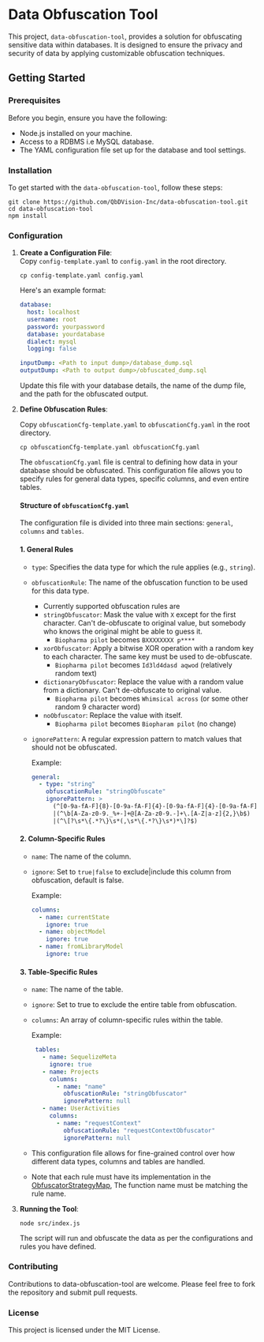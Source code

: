 # Data Obfuscation Tool

This project, `data-obfuscation-tool`, provides a solution for obfuscating sensitive data within databases. It is designed to ensure the privacy and security of data by applying customizable obfuscation techniques.

## Getting Started

### Prerequisites

Before you begin, ensure you have the following:

- Node.js installed on your machine.
- Access to a RDBMS i.e MySQL database.
- The YAML configuration file set up for the database and tool settings.

### Installation

To get started with the `data-obfuscation-tool`, follow these steps:

```
git clone https://github.com/QbDVision-Inc/data-obfuscation-tool.git
cd data-obfuscation-tool
npm install
```
### Configuration

1. **Create a Configuration File**:  
   Copy `config-template.yaml` to `config.yaml` in the root directory.
    ```shell
    cp config-template.yaml config.yaml
    ```

   Here's an example format:

    ```yaml
    database:
      host: localhost
      username: root
      password: yourpassword
      database: yourdatabase
      dialect: mysql
      logging: false
 
    inputDump: <Path to input dump>/database_dump.sql
    outputDump: <Path to output dump>/obfuscated_dump.sql
    ```

   Update this file with your database details, the name of the dump file, and the path for the obfuscated output.

2. **Define Obfuscation Rules**:

   Copy `obfuscationCfg-template.yaml` to `obfuscationCfg.yaml` in the root directory.
    ```shell
    cp obfuscationCfg-template.yaml obfuscationCfg.yaml
    ```
    The `obfuscationCfg.yaml` file is central to defining how data in your database should be obfuscated. This configuration file allows you to specify rules for general data types, specific columns, and even entire tables.

   #### Structure of `obfuscationCfg.yaml`
   The configuration file is divided into three main sections: `general`, `columns` and `tables`.

   #### 1. General Rules
   - `type`: Specifies the data type for which the rule applies (e.g., `string`).
   - `obfuscationRule`: The name of the obfuscation function to be used for this data type.
       - Currently supported obfuscation rules are
       - `stringObfuscator`: Mask the value with `X` except for the first character. Can't de-obfuscate to original value, but somebody who knows the original might be able to guess it.
           - `Biopharma pilot` becomes `BXXXXXXXX p****`
       - `xorObfuscator`: Apply a bitwise XOR operation with a random key to each character. The same key must be used to de-obfuscate.
           - `Biopharma pilot` becomes `Id3ld4dasd aqwod` (relatively random text)
       - `dictionaryObfuscator`: Replace the value with a random value from a dictionary. Can't de-obfuscate to original value.
           - `Biopharma pilot` becomes `Whimsical across` (or some other random 9 character word)
       - `noObfuscator`: Replace the value with itself.
           - `Biopharma pilot` becomes `Biopharam pilot` (no change)
   - `ignorePattern`: A regular expression pattern to match values that should not be obfuscated.

       Example:

       ```yaml
       general:
         - type: "string"
           obfuscationRule: "stringObfuscate"
           ignorePattern: >
             (^[0-9a-fA-F]{8}-[0-9a-fA-F]{4}-[0-9a-fA-F]{4}-[0-9a-fA-F]{4}-[0-9a-fA-F]{12}$)
             |(^\b[A-Za-z0-9._%+-]+@[A-Za-z0-9.-]+\.[A-Z|a-z]{2,}\b$)
             |(^\[?\s*\{.*?\}\s*(,\s*\{.*?\}\s*)*\]?$)

   #### 2. Column-Specific Rules
   
     - `name`: The name of the column.
     - `ignore`: Set to `true|false` to exclude|include this column from obfuscation, default is false.

       Example:

         ```yaml
       columns:
           - name: currentState
             ignore: true
           - name: objectModel
             ignore: true
           - name: fromLibraryModel
             ignore: true

   #### 3. Table-Specific Rules
    
     - `name`: The name of the table.
     - `ignore`: Set to true to exclude the entire table from obfuscation.
     - `columns`: An array of column-specific rules within the table.

       Example:

         ```yaml
          tables:
            - name: SequelizeMeta
              ignore: true
            - name: Projects
              columns:
                - name: "name"
                  obfuscationRule: "stringObfuscator"
                  ignorePattern: null
            - name: UserActivities
              columns:
                - name: "requestContext"
                  obfuscationRule: "requestContextObfuscator"
                  ignorePattern: null

   
     - This configuration file allows for fine-grained control over how different data types, columns and tables are handled.
     - Note that each rule must have its implementation in the [ObfuscatorStrategyMap](src%2Fclasses%2Fobfuscators%2FObfuscatorStrategyMap.js), The function name must be matching the rule name.


3. **Running the Tool**:
   ```
   node src/index.js
   ```
   The script will run and obfuscate the data as per the configurations and rules you have defined.


### Contributing
Contributions to data-obfuscation-tool are welcome. Please feel free to fork the repository and submit pull requests.

### License
This project is licensed under the MIT License.
